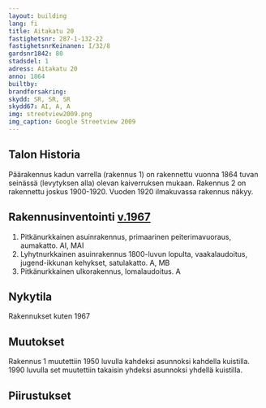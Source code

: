 ```yaml
---
layout: building
lang: fi
title: Aitakatu 20
fastighetsnr: 287-1-132-22
fastighetsnrKeinanen: I/32/8
gardsnr1842: 80
stadsdel: 1
adress: Aitakatu 20
anno: 1864
builtby:
brandforsakring:
skydd: SR, SR, SR
skydd67: AI, A, A
img: streetview2009.png
img_caption: Google Streetview 2009
---
```

## Talon Historia
Päärakennus kadun varrella (rakennus 1) on rakennettu vuonna 1864 tuvan seinässä (levytyksen alla) olevan kaiverruksen mukaan.
Rakennus 2 on rakennettu joskus 1900-1920. Vuoden 1920 ilmakuvassa rakennus näkyy.

## Rakennusinventointi <a href="/sources/keinanen_karki.pdf">v.1967</a>
1. Pitkänurkkainen asuinrakennus, primaarinen peiterimavuoraus, aumakatto. AI, MAI
2. Lyhytnurkkainen asuinrakennus 1800-luvun lopulta, vaakalaudoitus, jugend-ikkunan kehykset, satulakatto. A, MB
3. Pitkänurkkainen ulkorakennus, lomalaudoitus. A


## Nykytila
Rakennukset kuten 1967

## Muutokset
Rakennus 1 muutettiin 1950 luvulla kahdeksi asunnoksi kahdella kuistilla. 1990 luvulla set muutettiin takaisin yhdeksi asunnoksi yhdellä kuistilla.


## Piirustukset
